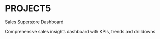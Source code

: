 # PROJECT5
Sales Superstore Dashboard 

Comprehensive sales insights dashboard with KPIs, trends and drilldowns
